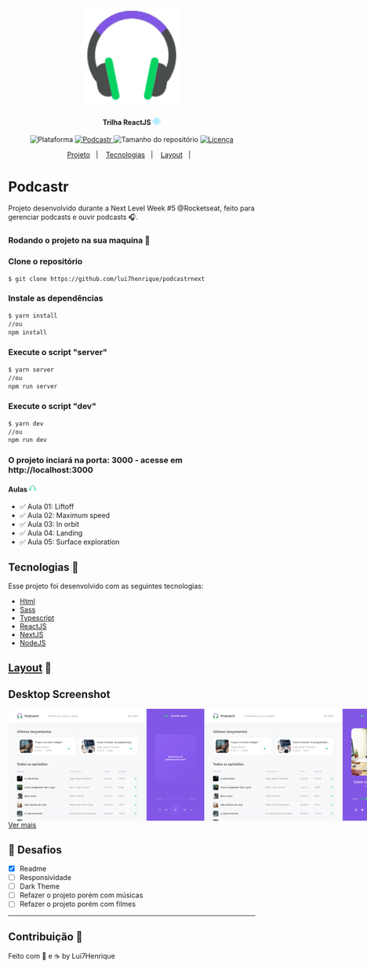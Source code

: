 <h1 align="center">
    <br>
    <img src="./.github/logo-podcastr.svg" width="200" heigh="150" alt="logo podcastr">
</h1>
<h4 align="center">
    Trilha ReactJS <img src="./.github/logo-react.svg" height="15" alt="logo react">
</h4>
<!-- <h4 align="center">Projeto web construído durante o Next Level Week #05-Discovery com a Rocketseat/DiegoFernandes.</h4> -->
<p align="center">
    <img alt="Plataforma" src="https://img.shields.io/static/v1?label=Plataforma&message=Mobile/PC&color=04d361&labelColor=8257e5">
    <a aria-label="Completado" href="https://nextlevelweek.com/episodios/react/5/edicao/5">
        <img alt="Podcastr" src="https://img.shields.io/badge/Podcastr-NLW 5.0-04d361?logo=data:image/png;base64,iVBORw0KGgoAAAANSUhEUgAAABAAAAAQCAMAAAAoLQ9TAAAALVBMVEVHcExxWsF0XMJzXMJxWcFsUsD///9jRrzY0u6Xh9Gsn9n39fyMecy0qd2bjNJWBT0WAAAABHRSTlMA2Do606wF2QAAAGlJREFUGJVdj1cWwCAIBLEsRU3uf9xobDH8+GZwUYi8i6ucJwrxKE+7D0G9Q4vlYqtmCSjndr4CgCgzlyFgfKfKCVO0LrPKjmiqMxGXkJwNnXskqWG+1oSM+BSwD8f29YLNjvx/OQrn+g99oQSoNmt3PgAAAABJRU5ErkJggg==&labelColor=8257e5"></img>
    </a>
    <img alt="Tamanho do repositório" src="https://img.shields.io/github/repo-size/NyctibiusVII/Podcastr?color=04d361&labelColor=8257e5">
    <a href="https://github.com/NyctibiusVII/Podcastr/blob/main/LICENSE">
        <img alt="Licença" src="https://img.shields.io/static/v1?label=License&message=MIT&color=04d361&labelColor=8257e5">
    </a>
</p>
<p align="center">
    <a href="#podcastr-">Projeto</a>&nbsp;&nbsp;&nbsp;|&nbsp;&nbsp;&nbsp;
    <a href="#tecnologias-">Tecnologias</a>&nbsp;&nbsp;&nbsp;|&nbsp;&nbsp;&nbsp;
    <a href="#layout-">Layout</a>&nbsp;&nbsp;&nbsp;|&nbsp;&nbsp;&nbsp;
</p>
<!--
<p align="center">
    <a href="README.md">Inglês</a>
    ·
    <a href="README-pt.md">Português</a>
</p>
-->

# Podcastr
Projeto desenvolvido durante a Next Level Week #5 @Rocketseat, feito para gerenciar podcasts e ouvir podcasts 🎧.
<br>

###  Rodando o projeto na sua maquina 🚀

### Clone o repositório
```
$ git clone https://github.com/lui7henrique/podcastrnext
```
    
### Instale as dependências
```bash
$ yarn install 
//ou 
npm install
```

 ### Execute o script "server" 
```bash
$ yarn server
//ou 
npm run server
```

### Execute o script "dev"
```bash
$ yarn dev 
//ou 
npm run dev
```

### O projeto inciará na porta: 3000 - acesse em http://localhost:3000
#### Aulas <img src=".github/headphone.svg" width="15" alt="logo headphone">
* ✅ Aula 01: Liftoff
* ✅ Aula 02: Maximum speed
* ✅ Aula 03: In orbit
* ✅ Aula 04: Landing
* ✅ Aula 05: Surface exploration

## Tecnologias 🚀
Esse projeto foi desenvolvido com as seguintes tecnologias:
- [Html](https://pt.wikipedia.org/wiki/HTML)
- [Sass](https://sass-lang.com/)
- [Typescript](https://www.typescriptlang.org/)
- [ReactJS](https://pt-br.reactjs.org/)
- [NextJS](https://nextjs.org/)
- [NodeJS](https://nodejs.org/en/)

## [Layout](https://www.figma.com/file/4HHorHq7GRBgZBaFdbtZlv/Podcastr-(Copy)?node-id=160%3A2761) 🚧
## Desktop Screenshot
<div style="display: flex; flex-direction: 'column'; align-items: 'center';">
<!-- Responsive, 1440 x 900, 50% (Laptop L - 1440px)-->
    <img width="400px" src="./.github/Home1.png">
    <img width="400px" src="./.github/Home2.png">
    <img width="400px" src="./.github/Interna.png">
</div>
<a href="./.github/README-IMGS.md">Ver mais</a>

## 🧠 Desafios 
  - [x] Readme
  - [ ] Responsividade 
  - [ ] Dark Theme
  - [ ] Refazer o projeto porém com músicas
  - [ ] Refazer o projeto porém com filmes
---

## Contribuição 💭
Feito com 💜 e ☕ by Lui7Henrique
